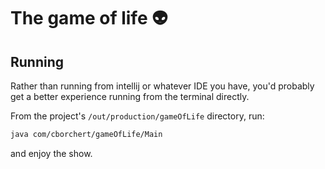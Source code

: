 # The game of life 👽

## Running

Rather than running from intellij or whatever IDE you have, you'd probably get a better experience running from the terminal directly.

From the project's `/out/production/gameOfLife` directory, run:

```bash
java com/cborchert/gameOfLife/Main
```

and enjoy the show.